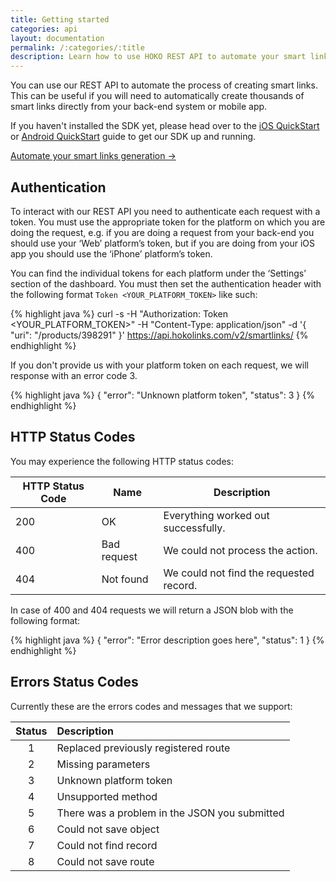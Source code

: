 ```yaml
---
title: Getting started
categories: api
layout: documentation
permalink: /:categories/:title
description: Learn how to use HOKO REST API to automate your smart links generation.
---
```


You can use our REST API to automate the process of creating smart links. This can be useful if you
will need to automatically create thousands of smart links directly from your back-end system or
mobile app.

If you haven't installed the SDK yet, please head over to the [iOS QuickStart](/quickstart/ios) or
[Android QuickStart](/quickstart/android) guide to get our SDK up and running.

<a href="http://support.hokolinks.com/api/rest-smartlinks/" class="btn-next">Automate your smart links generation &#8594;</a>

## Authentication

To interact with our REST API you need to authenticate each request with a token. You must use the
appropriate token for the platform on which you are doing the request, e.g. if you are doing a
request from your back-end you should use your ‘Web’ platform’s token, but if you are doing from
your iOS app you should use the ‘iPhone’ platform’s token.

You can find the individual tokens for each platform under the ‘Settings’ section of the dashboard.
You must then set the authentication header with the following format `Token <YOUR_PLATFORM_TOKEN>`
like such:

{% highlight java %}
curl -s
  -H "Authorization: Token <YOUR_PLATFORM_TOKEN>"
  -H "Content-Type: application/json"
  -d '{ "uri": "/products/398291" }'
  https://api.hokolinks.com/v2/smartlinks/
{% endhighlight %}

If you don't provide us with your platform token on each request, we will response with an error
code 3.

{% highlight java %}
{
  "error": "Unknown platform token",
  "status": 3
}
{% endhighlight %}

## HTTP Status Codes

You may experience the following HTTP status codes:

<table>
  <thead>
    <tr>
      <th>HTTP Status Code</th>
      <th>Name</th>
      <th>Description</th>
    </tr>
  </thead>
  <tbody>
    <tr>
      <td>200</td>
      <td>OK</td>
      <td>Everything worked out successfully.</td>
    </tr>
    <tr>
      <td>400</td>
      <td>Bad request</td>
      <td>We could not process the action.</td>
    </tr>
    <tr>
      <td>404</td>
      <td>Not found</td>
      <td>We could not find the requested record.</td>
    </tr>
  </tbody>
</table>

In case of 400 and 404 requests we will return a JSON blob with the following format:

{% highlight java %}
{
  "error": "Error description goes here",
  "status": 1
}
{% endhighlight %}

## Errors Status Codes

Currently these are the errors codes and messages that we support:


| Status | Description                                            |
|:------:|:-------------------------------------------------------|
| 1      | Replaced previously registered route                   |
| 2      | Missing parameters                                     |
| 3      | Unknown platform token                                 |
| 4      | Unsupported method                                     |
| 5      | There was a problem in the JSON you submitted          |
| 6      | Could not save object                                  |
| 7      | Could not find record                                  |
| 8      | Could not save route                                   |
